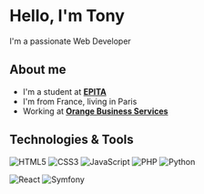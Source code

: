 # Hello, I'm Tony

I'm a passionate Web Developer

## About me
- I'm a student at <strong>[EPITA](https://www.epita.fr)</strong>
- I'm from France, living in Paris
- Working at <strong>[Orange Business Services](https://www.orange-business.com/fr)</strong>

## Technologies & Tools

![HTML5](https://img.shields.io/badge/-HTML5-%23E44D27?style=flat-square&logo=html5&logoColor=ffffff)
![CSS3](https://img.shields.io/badge/-CSS3-%231572B6?style=flat-square&logo=css3)
![JavaScript](https://img.shields.io/badge/-JavaScript-%23F7DF1C?style=flat-square&logo=javascript&logoColor=000000&labelColor=%23F7DF1C&color=F7DF1E)
![PHP](https://img.shields.io/badge/-PHP-%231572B6?style=flat-square&logo=php&logoColor=ffffff&color=4F5B93)
![Python](https://img.shields.io/badge/-Python-%231572B6?style=flat-square&logo=python&logoColor=ffffff&color=3776AB)
  
![React](https://img.shields.io/badge/-React-61DAFB?style=flat-square&logo=react&logoColor=000000)
![Symfony](https://img.shields.io/badge/-Symfony-000000?style=flat-square&logo=symfony)

